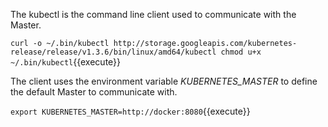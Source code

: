 The kubectl is the command line client used to communicate with the Master.

`
curl -o ~/.bin/kubectl http://storage.googleapis.com/kubernetes-release/release/v1.3.6/bin/linux/amd64/kubectl
chmod u+x ~/.bin/kubectl
`{{execute}}

The client uses the environment variable _KUBERNETES_MASTER_ to define the default Master to communicate with.

`export KUBERNETES_MASTER=http://docker:8080`{{execute}}
